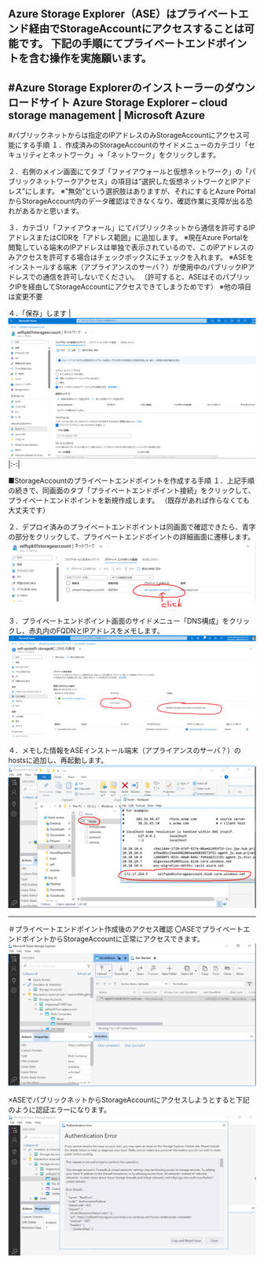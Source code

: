 Azure Storage Explorer（ASE）はプライベートエンド経由でStorageAccountにアクセスすることは可能です。
下記の手順にてプライベートエンドポイントを含む操作を実施願います。
---------
#Azure Storage Explorerのインストーラーのダウンロードサイト
Azure Storage Explorer – cloud storage management | Microsoft Azure
---------

#パブリックネットからは指定のIPアドレスのみStorageAccountにアクセス可能にする手順
１．作成済みのStorageAccountのサイドメニューのカテゴリ「セキュリティとネットワーク」→「ネットワーク」をクリックします。

２．右側のメイン画面にてタブ「ファイアウォールと仮想ネットワーク」の「パブリックネットワークアクセス」の項目は”選択した仮想ネットワークとIPアドレス”にします。
※”無効”という選択肢はありますが、それにするとAzure PortalからStorageAccount内のデータ確認はできなくなり、確認作業に支障が出る恐れがあるかと思います。

３．カテゴリ「ファイアウォール」にてパブリックネットから通信を許可するIPアドレスまたはCIDRを「アドレス範囲」に追加します。
※現在Azure Portalを閲覧している端末のIPアドレスは単独で表示されているので、このIPアドレスのみアクセスを許可する場合はチェックボックスにチェックを入れます。
※ASEをインストールする端末（アプライアンスのサーバ？）が使用中のパブリックIPアドレスでの通信を許可しないでください。
（許可すると、ASEはそのパブリックIPを経由してStorageAccountにアクセスできてしまうためです）
※他の項目は変更不要

４．「保存」します
|![Alt text](./images/image.png)
|:-:|

■StorageAccountのプライベートエンドポイントを作成する手順
１．上記手順の続きで、同画面のタブ「プライベートエンドポイント接続」をクリックして、プライベートエンドポイントを新規作成します。
（既存があれば作らなくても大丈夫です）

２．デプロイ済みのプライベートエンドポイントは同画面で確認できたら、青字の部分をクリックして、プライベートエンドポイントの詳細画面に遷移します。
![Alt text](./images/image2.png)

３．プライベートエンドポイント画面のサイドメニュー「DNS構成」をクリックし、赤丸内のFQDNとIPアドレスをメモします。
![Alt text](./images/image3.png)

４．メモした情報をASEインストール端末（アプライアンスのサーバ？）のhostsに追加し、再起動します。
![Alt text](./images/image4.png)

---
＃プライベートエンドポイント作成後のアクセス確認
〇ASEでプライベートエンドポイントからStorageAccountに正常にアクセスできます。
![Alt text](./images/image5.png)

×ASEでパブリックネットからStorageAccountにアクセスしようとすると下記のように認証エラーになります。
![Alt text](./images/image6.png)




